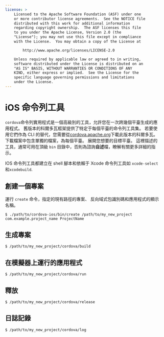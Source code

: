 ```yaml
---
license: >
    Licensed to the Apache Software Foundation (ASF) under one
    or more contributor license agreements.  See the NOTICE file
    distributed with this work for additional information
    regarding copyright ownership.  The ASF licenses this file
    to you under the Apache License, Version 2.0 (the
    "License"); you may not use this file except in compliance
    with the License.  You may obtain a copy of the License at

        http://www.apache.org/licenses/LICENSE-2.0

    Unless required by applicable law or agreed to in writing,
    software distributed under the License is distributed on an
    "AS IS" BASIS, WITHOUT WARRANTIES OR CONDITIONS OF ANY
    KIND, either express or implied.  See the License for the
    specific language governing permissions and limitations
    under the License.
---
```


# iOS 命令列工具

`cordova`命令列實用程式是一個高級別的工具，允許您在一次跨幾個平臺生成的應用程式。 舊版本的科爾多瓦框架提供了特定于每個平臺的命令列工具集。 若要使用它們作為 CLI 的替代，您需要從[cordova.apache.org][1]下載此版本的科爾多瓦。 下載檔案中包含單獨的檔案，為每個平臺。 展開您想要的目標平臺。 這裡描述的工具，通常可用在頂級 `bin` 目錄中，否則為諮詢**自述**檔，瞭解有關更多詳細的指示。

 [1]: http://cordova.apache.org

IOS 命令列工具都建立在 shell 腳本和依賴于 Xcode 命令列工具如 `xcode-select` 和`xcodebuild`.

## 創建一個專案

運行 `create` 命令，指定的現有路徑的專案、 反向域式包識別碼和應用程式的顯示名稱。

    $ ./path/to/cordova-ios/bin/create /path/to/my_new_project com.example.project_name ProjectName
    

## 生成專案

    $ /path/to/my_new_project/cordova/build
    

## 在模擬器上運行的應用程式

    $ /path/to/my_new_project/cordova/run
    

## 釋放

    $ /path/to/my_new_project/cordova/release
    

## 日誌記錄

    $ /path/to/my_new_project/cordova/log